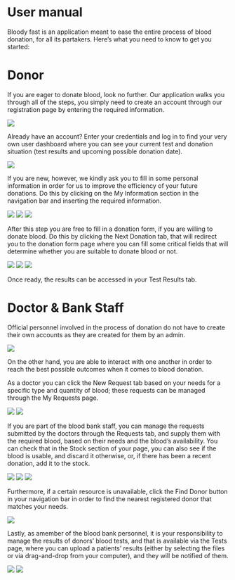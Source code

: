 # User manual
Bloody fast is an application meant to ease the entire process of blood donation, for all its partakers. Here’s what you need to know to get you started: 


# Donor
If you are eager to donate blood, look no further. Our application walks you through all of the steps, you simply need to create an account through our registration page by entering the required information.

![](https://github.com/Pufcorina/UBB/tree/master/Semester4/Software%20Engineering/blood-donation/Documentation/images/1.png)

 
Already have an account? Enter your credentials and log in to find your very own user dashboard where you can see your current test and donation situation (test results and upcoming possible donation date).

![](https://github.com/Pufcorina/UBB/tree/master/Semester4/Software%20Engineering/blood-donation/Documentation/images/2.png)

 
If you are new, however, we kindly ask you to fill in some personal information in order for us to improve the efficiency of your future donations. Do this by clicking on the My Information section in the navigation bar and inserting the required information.

![](https://github.com/Pufcorina/UBB/tree/master/Semester4/Software%20Engineering/blood-donation/Documentation/images/3.png)
![](https://github.com/Pufcorina/UBB/tree/master/Semester4/Software%20Engineering/blood-donation/Documentation/images/4.png)
![](https://github.com/Pufcorina/UBB/tree/master/Semester4/Software%20Engineering/blood-donation/Documentation/images/5.png)



After this step you are free to fill in a donation form, if you are willing to donate blood. Do this by clicking the Next Donation tab, that will redirect you to the donation form page where you can fill some critical fields that will determine whether you are suitable to donate blood or not.

![](https://github.com/Pufcorina/UBB/tree/master/Semester4/Software%20Engineering/blood-donation/Documentation/images/6.png)
![](https://github.com/Pufcorina/UBB/tree/master/Semester4/Software%20Engineering/blood-donation/Documentation/images/7.png)
![](https://github.com/Pufcorina/UBB/tree/master/Semester4/Software%20Engineering/blood-donation/Documentation/images/8.png)

Once ready, the results can be accessed in your Test Results tab.








# Doctor & Bank Staff

Official personnel involved in the process of donation do not have to create their own accounts as they are created for them by an admin.

 ![](https://github.com/Pufcorina/UBB/tree/master/Semester4/Software%20Engineering/blood-donation/Documentation/images/9.png)

On the other hand, you are able to interact with one another in order to reach the best possible outcomes when it comes to blood donation.

As a doctor you can click the New Request tab based on your needs for a specific type and quantity of blood; these requests can be managed through the My Requests page.

![](https://github.com/Pufcorina/UBB/tree/master/Semester4/Software%20Engineering/blood-donation/Documentation/images/10.png)
![](https://github.com/Pufcorina/UBB/tree/master/Semester4/Software%20Engineering/blood-donation/Documentation/images/11.png)

If you are part of the blood bank staff, you can manage the requests submitted by the doctors through the Requests tab, and supply them with the required blood, based on their needs and the blood’s availability. You can check that in the Stock section of your page, you can also see if the blood is usable, and discard it otherwise, or, if there has been a recent donation, add it to the stock.

![](https://github.com/Pufcorina/UBB/tree/master/Semester4/Software%20Engineering/blood-donation/Documentation/images/12.png)
![](https://github.com/Pufcorina/UBB/tree/master/Semester4/Software%20Engineering/blood-donation/Documentation/images/13.png)
![](https://github.com/Pufcorina/UBB/tree/master/Semester4/Software%20Engineering/blood-donation/Documentation/images/14.png)


Furthermore, if a certain resource is unavailable, click the Find Donor button in your navigation bar in order to find the nearest registered donor that matches your needs.
 
![](https://github.com/Pufcorina/UBB/tree/master/Semester4/Software%20Engineering/blood-donation/Documentation/images/15.png)

Lastly, as amember of the blood bank personnel, it is your responsibility to manage the results of donors’ blood tests, and that is available via the Tests page, where you can upload a patients’ results (either by selecting the files or via drag-and-drop from your computer), and they will be notified of them.

![](https://github.com/Pufcorina/UBB/tree/master/Semester4/Software%20Engineering/blood-donation/Documentation/images/16.png)
![](https://github.com/Pufcorina/UBB/tree/master/Semester4/Software%20Engineering/blood-donation/Documentation/images/17.png)
